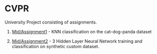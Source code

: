 # CVPR
University Project consisting of assignments.

1. [Mid/Assignment1](https://github.com/nginr/cvpr/blob/main/Mid/assignment1.ipynb) - KNN classification on the cat-dog-panda dataset

2. [Mid/Assignment2](https://github.com/nginr/cvpr/blob/main/Mid/assignment2.ipynb) - 3 Hidden Layer Neural Network training and classification on synthetic custom dataset.
